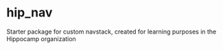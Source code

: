 # hip_nav
Starter package for custom navstack, created for learning purposes in the Hippocamp organization
